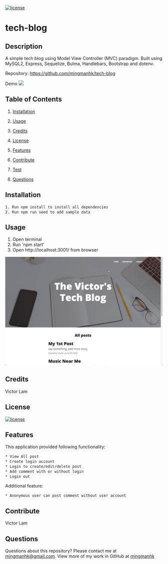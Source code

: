 [![license](https://img.shields.io/badge/license-MIT-blue)](https://shields.io)
# tech-blog
## Description
A simple tech blog using Model View Controller (MVC) paradigm. Built using MySQL2, Express, Sequelize, Bulma, Handlebars, Bootstrap and dotenv.

Repository: 
    https://github.com/mingmanhk/tech-blog
     
Demo
    <img src="./src/demo.gif"/>

## Table of Contents
1. [Installation](#installation)

2. [Usage](#usage)

3. [Credits](#credits)

4. [License](#license)

5. [Features](#features)

6. [Contribute](#contribute)

7. [Test](#test)

8. [Questions](#questions)

## Installation
    1. Run npm install to install all dependencies
    2. Run npm run seed to add sample data

## Usage
   1. Open terminal
   2. Run 'npm start'
   3. Open http://localhost:3001/ from browser
   
   <img src="./src/test.jpg"/>
   
## Credits
Victor Lam

## License
[![license](https://img.shields.io/badge/license-MIT-blue)](https://shields.io)

## Features
This application provided following functionality:

    * View All post
    * Create login account
    * Login to create/edit/delete post
    * Add comment with or without login
    * Login out 
    
Additional feature:

    * Anonymous user can post comment without user account


## Contribute
Victor Lam

## Questions
Questions about this repository? Please contact me at [mingmanhk@gmail.com](mailto:mingmanhk@gmail.com).
View more of my work in GitHub at [mingmanhk](https://github.com/mingmanhk)
